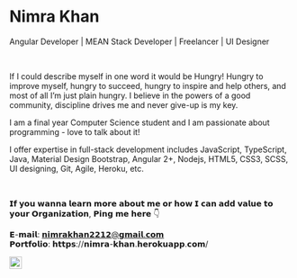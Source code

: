 <h1>Nimra Khan</h1>
<p> Angular Developer | MEAN Stack Developer | Freelancer | UI Designer</p>
<br>
<p> If I could describe myself in one word it would be Hungry! Hungry to improve myself, hungry to succeed, hungry to inspire and help others, and most of all I’m just plain hungry.
I believe in the powers of a good community, discipline drives me and never give-up is my key.

I am a final year Computer Science student and I am passionate about programming - love to talk about it!

I offer expertise in full-stack development includes JavaScript, TypeScript, Java, Material Design Bootstrap, Angular 2+, Nodejs, HTML5, CSS3, SCSS, UI designing, Git, Agile, Heroku, etc.
</p>
<br>
<p>
𝗜𝗳 𝘆𝗼𝘂 𝘄𝗮𝗻𝗻𝗮 𝗹𝗲𝗮𝗿𝗻 𝗺𝗼𝗿𝗲 𝗮𝗯𝗼𝘂𝘁 𝗺𝗲 𝗼𝗿 𝗵𝗼𝘄 𝗜 𝗰𝗮𝗻 𝗮𝗱𝗱 𝘃𝗮𝗹𝘂𝗲 𝘁𝗼 𝘆𝗼𝘂𝗿 𝗢𝗿𝗴𝗮𝗻𝗶𝘇𝗮𝘁𝗶𝗼𝗻, 𝗣𝗶𝗻𝗴 𝗺𝗲 𝗵𝗲𝗿𝗲 👇

𝗘-𝗺𝗮𝗶𝗹: 𝗻𝗶𝗺𝗿𝗮𝗸𝗵𝗮𝗻𝟮𝟮𝟭𝟮@𝗴𝗺𝗮𝗶𝗹.𝗰𝗼𝗺
  <br>
𝗣𝗼𝗿𝘁𝗳𝗼𝗹𝗶𝗼: 𝗵𝘁𝘁𝗽𝘀://𝗻𝗶𝗺𝗿𝗮-𝗸𝗵𝗮𝗻.𝗵𝗲𝗿𝗼𝗸𝘂𝗮𝗽𝗽.𝗰𝗼𝗺/ </p>
<a href="https://linkedin.com/in/nimra2212"> <img align="left" alt="Nimra Khan - LinkedIn" width="22px" src="https://cdn.jsdelivr.net/npm/simple-icons@v3/icons/linkedin.svg"/>
</a>


